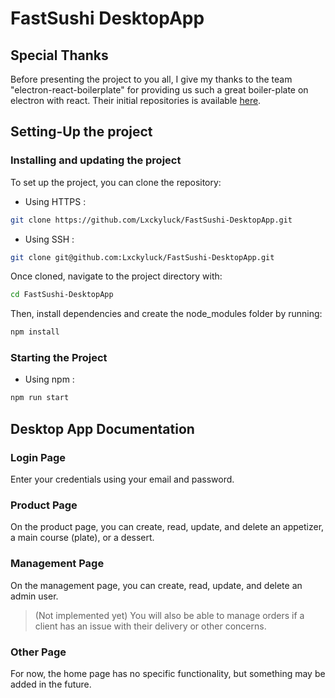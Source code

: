 # FastSushi DesktopApp

## Special Thanks

Before presenting the project to you all, I give my thanks to the team "electron-react-boilerplate" for providing us such a great boiler-plate on electron with react. Their initial repositories is available [here](https://github.com/electron-react-boilerplate/electron-react-boilerplate).

## Setting-Up the project

### Installing and updating the project

To set up the project, you can clone the repository:

- Using HTTPS :

```bash
git clone https://github.com/Lxckyluck/FastSushi-DesktopApp.git
```

- Using SSH :

```bash
git clone git@github.com:Lxckyluck/FastSushi-DesktopApp.git
```

Once cloned, navigate to the project directory with:

```bash
cd FastSushi-DesktopApp 
```

Then, install dependencies and create the node_modules folder by running:

```bash
npm install
```

### Starting the Project

- Using npm :

```bash
npm run start
```

## Desktop App Documentation

### Login Page

Enter your credentials using your email and password.

### Product Page

On the product page, you can create, read, update, and delete an appetizer, a main course (plate), or a dessert.

### Management Page

On the management page, you can create, read, update, and delete an admin user.

>(Not implemented yet) You will also be able to manage orders if a client has an issue with their delivery or other concerns.

### Other Page

For now, the home page has no specific functionality, but something may be added in the future.
